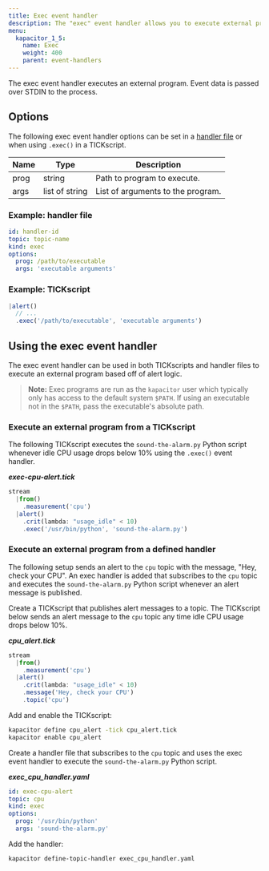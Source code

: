 ```yaml
---
title: Exec event handler
description: The "exec" event handler allows you to execute external programs when Kapacitor alert messages are triggered. This page includes configuration options and usage examples.
menu:
  kapacitor_1_5:
    name: Exec
    weight: 400
    parent: event-handlers
---
```


The exec event handler executes an external program.
Event data is passed over STDIN to the process.

## Options
The following exec event handler options can be set in a
[handler file](/kapacitor/v1.5/event_handlers/#handler-file) or when using
`.exec()` in a TICKscript.

| Name | Type           | Description                       |
| ---- | ----           | -----------                       |
| prog | string         | Path to program to execute.       |
| args | list of string | List of arguments to the program. |

### Example: handler file
```yaml
id: handler-id
topic: topic-name
kind: exec
options:
  prog: /path/to/executable
  args: 'executable arguments'
```

### Example: TICKscript
```js
|alert()
  // ...
  .exec('/path/to/executable', 'executable arguments')
```

## Using the exec event handler
The exec event handler can be used in both TICKscripts and handler files to
execute an external program based off of alert logic.

> **Note:** Exec programs are run as the `kapacitor` user which typically only
> has access to the default system `$PATH`.
> If using an executable not in the `$PATH`, pass the executable's absolute path.

### Execute an external program from a TICKscript

The following TICKscript executes the `sound-the-alarm.py` Python script whenever
idle CPU usage drops below 10% using the `.exec()` event handler.

_**exec-cpu-alert.tick**_  
```js
stream
  |from()
    .measurement('cpu')
  |alert()
    .crit(lambda: "usage_idle" < 10)
    .exec('/usr/bin/python', 'sound-the-alarm.py')
```

### Execute an external program from a defined handler

The following setup sends an alert to the `cpu` topic with the message, "Hey,
check your CPU". An exec handler is added that subscribes to the `cpu` topic and
executes the `sound-the-alarm.py` Python script whenever an alert message is published.

Create a TICKscript that publishes alert messages to a topic.
The TICKscript below sends an alert message to the `cpu` topic any time idle CPU
usage drops below 10%.

_**cpu\_alert.tick**_
```js
stream
  |from()
    .measurement('cpu')
  |alert()
    .crit(lambda: "usage_idle" < 10)
    .message('Hey, check your CPU')
    .topic('cpu')
```

Add and enable the TICKscript:

```bash
kapacitor define cpu_alert -tick cpu_alert.tick
kapacitor enable cpu_alert
```

Create a handler file that subscribes to the `cpu` topic and uses the exec event
handler to execute the `sound-the-alarm.py` Python script.

_**exec\_cpu\_handler.yaml**_
```yaml
id: exec-cpu-alert
topic: cpu
kind: exec
options:
  prog: '/usr/bin/python'
  args: 'sound-the-alarm.py'
```

Add the handler:

```bash
kapacitor define-topic-handler exec_cpu_handler.yaml
```
